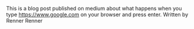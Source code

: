 This is a blog post published on medium about what happens when you type https://www.google.com on your browser and press enter.
Written by Renner Renner
